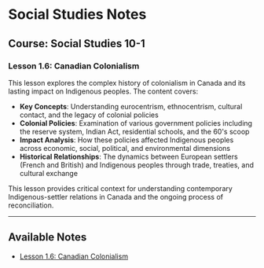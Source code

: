 # Social Studies Notes

## Course: Social Studies 10-1

### Lesson 1.6: Canadian Colonialism
This lesson explores the complex history of colonialism in Canada and its lasting impact on Indigenous peoples. The content covers:

- **Key Concepts**: Understanding eurocentrism, ethnocentrism, cultural contact, and the legacy of colonial policies
- **Colonial Policies**: Examination of various government policies including the reserve system, Indian Act, residential schools, and the 60's scoop
- **Impact Analysis**: How these policies affected Indigenous peoples across economic, social, political, and environmental dimensions
- **Historical Relationships**: The dynamics between European settlers (French and British) and Indigenous peoples through trade, treaties, and cultural exchange

This lesson provides critical context for understanding contemporary Indigenous-settler relations in Canada and the ongoing process of reconciliation.

---

## Available Notes
- [Lesson 1.6: Canadian Colonialism](Lesson-1.6-Canadian-Colonialism.md)